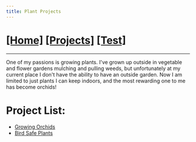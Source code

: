 ```yaml
---
title: Plant Projects
---
```

# [[Home]][2]   [[Projects]][0]   [[Test]][1]
---

One of my passions is growing plants. I've grown up outside in vegetable and flower gardens mulching and pulling weeds, but unfortunately at my current place I don't have the ability to have an outside garden.  Now I am limited to just plants I can keep indoors, and the most rewarding one to me has become orchids!

# Project List:

* [Growing Orchids][3]
* [Bird Safe Plants][4]

[3]: /projects/plants/orchids/
[0]: /projects/
[1]: /test/
[2]: /
[4]: /projects/bird_safe_plants/
